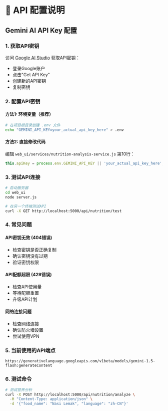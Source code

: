 # 🔑 API 配置说明

## Gemini AI API Key 配置

### 1. 获取API密钥
访问 [Google AI Studio](https://aistudio.google.com/) 获取API密钥：
- 登录Google账户
- 点击"Get API Key"
- 创建新的API密钥
- 复制密钥

### 2. 配置API密钥

#### 方法1: 环境变量（推荐）
```bash
# 在项目根目录创建 .env 文件
echo "GEMINI_API_KEY=your_actual_api_key_here" > .env
```

#### 方法2: 直接修改代码
编辑 `web_ui/services/nutrition-analysis-service.js` 第10行：
```javascript
this.apiKey = process.env.GEMINI_API_KEY || 'your_actual_api_key_here';
```

### 3. 测试API连接
```bash
# 启动服务器
cd web_ui
node server.js

# 在另一个终端测试API
curl -X GET http://localhost:5000/api/nutrition/test
```

### 4. 常见问题

#### API密钥无效 (404错误)
- 检查密钥是否正确复制
- 确认密钥没有过期
- 验证密钥权限

#### API配额超限 (429错误)
- 检查API使用量
- 等待配额重置
- 升级API计划

#### 网络连接问题
- 检查网络连接
- 确认防火墙设置
- 尝试使用VPN

### 5. 当前使用的API端点
```
https://generativelanguage.googleapis.com/v1beta/models/gemini-1.5-flash:generateContent
```

### 6. 测试命令
```bash
# 测试营养分析
curl -X POST http://localhost:5000/api/nutrition/analyze \
  -H "Content-Type: application/json" \
  -d '{"food_name": "Nasi Lemak", "language": "zh-CN"}'
```
